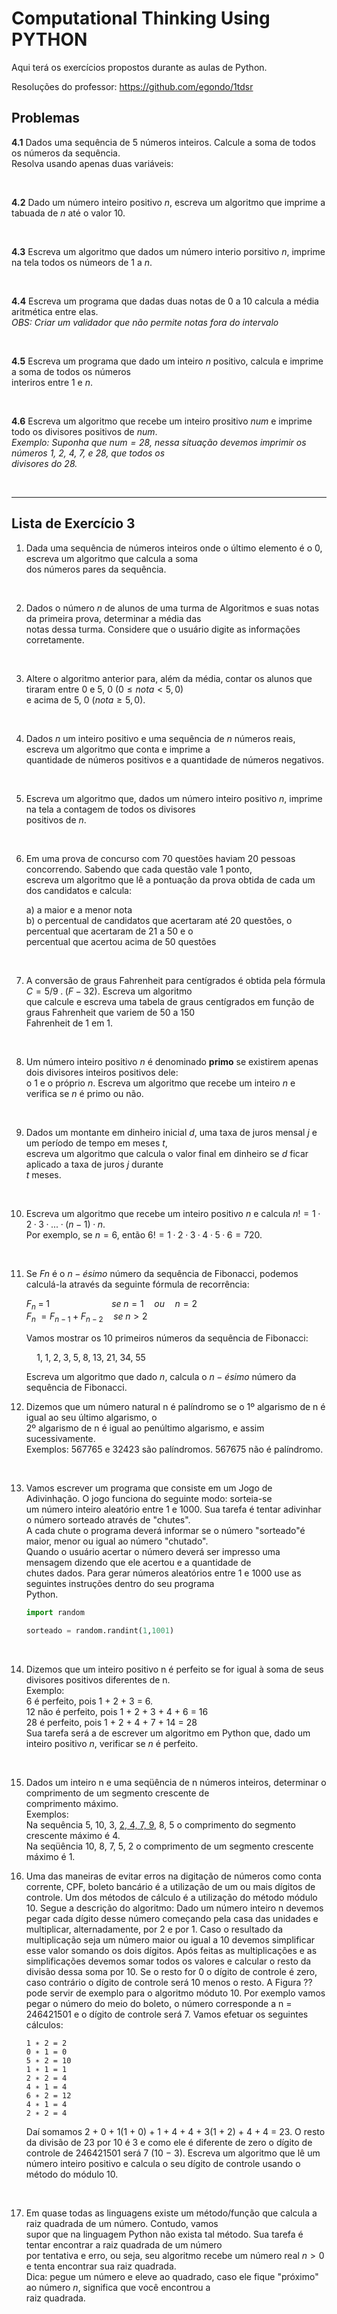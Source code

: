# Computational Thinking Using PYTHON

Aqui terá os exercícios propostos durante as aulas de Python.

Resoluções do professor: https://github.com/egondo/1tdsr

## Problemas

**4.1** Dados uma sequência de 5 números inteiros. Calcule a soma de todos os números da sequência. <br>
    Resolva usando apenas duas variáveis:

<br>

**4.2** Dado um número inteiro positivo *n*, escreva um algoritmo que imprime a tabuada de *n* até o valor 10. <br>

<br>

**4.3** Escreva um algoritmo que dados um número interio porsitivo *n*, imprime na tela todos os númeors de 1 a *n*.

<br>

**4.4** Escreva um programa que dadas duas notas de 0 a 10 calcula a média aritmética entre elas. <br>
    *OBS: Criar um validador que não permite notas fora do intervalo*

<br>

**4.5** Escreva um programa que dado um inteiro *n* positivo, calcula e imprime a soma de todos os números <br>
    interiros entre 1 e *n*.

<br>

**4.6** Escreva um algoritmo que recebe um inteiro prositivo *num* e imprime todo os divisores positivos de *num*. <br>
    *Exemplo: Suponha que $num = 28$, nessa situação devemos imprimir os números 1, 2, 4, 7, e 28, que todos os* <br>
    *divisores do 28.*

<br>

---

## Lista de Exercício 3

1.  Dada uma sequência de números inteiros onde o último elemento é o $0$, escreva um algoritmo que calcula a soma <br>
    dos números pares da sequência.

<br>

2.  Dados o número $n$ de alunos de uma turma de Algoritmos e suas notas da primeira prova, determinar a média das <br>
    notas dessa turma. Considere que o usuário digite as informações corretamente.

<br>

3.  Altere o algoritmo anterior para, além da média, contar os alunos que tiraram entre 0 e 5, 0 $(0 ≤ nota < 5, 0)$ <br>
    e acima de 5, 0 $(nota ≥ 5, 0)$.

<br>

4.  Dados $n$ um inteiro positivo e uma sequência de $n$ números reais, escreva um algoritmo que conta e imprime a <br>
    quantidade de números positivos e a quantidade de números negativos.

<br>

5.  Escreva um algoritmo que, dados um número inteiro positivo $n$, imprime na tela a contagem de todos os divisores <br>
    positivos de $n$.

<br>

6.  Em uma prova de concurso com 70 questões haviam 20 pessoas concorrendo. Sabendo que cada questão vale 1 ponto, <br>
    escreva um algoritmo que lê a pontuação da prova obtida de cada um dos candidatos e calcula: <br>
    
    a)  a maior e a menor nota <br>
    b)  o percentual de candidatos que acertaram até 20 questões, o percentual que acertaram de 21 a 50 e o <br>
        percentual que acertou acima de 50 questões

<br>

7.  A conversão de graus Fahrenheit para centígrados é obtida pela fórmula $C = 5/9 \; .\;(F − 32)$. Escreva um algoritmo <br>
    que calcule e escreva uma tabela de graus centígrados em função de graus Fahrenheit que variem de 50 a 150 <br>
    Fahrenheit de 1 em 1.

<br>

8.  Um número inteiro positivo $n$ é denominado **primo** se existirem apenas dois divisores inteiros positivos dele: <br>
    o 1 e o próprio $n$. Escreva um algoritmo que recebe um inteiro $n$ e verifica se $n$ é primo ou não.

<br>

9.  Dados um montante em dinheiro inicial $d$, uma taxa de juros mensal $j$ e um período de tempo em meses $t$, <br>
    escreva um algoritmo que calcula o valor final em dinheiro se $d$ ficar aplicado a taxa de juros $j$ durante <br>
    $t$ meses.

<br>

10. Escreva um algoritmo que recebe um inteiro positivo $n$ e calcula $n! = 1\; ·\;2 \;· \; 3 \; · \; ... \; · \;(n − 1)\;·\; n$. <br>
    Por exemplo, se $n = 6$, então $6! = 1\; ·\; 2\; ·\; 3\; ·\; 4\; ·\; 5\; ·\; 6 = 720$.

<br>

11. Se $Fn$ é o $n-ésimo$ número da sequência de Fibonacci, podemos calculá-la através da seguinte fórmula de recorrência:

    $F_n\; =\; 1\quad\quad\quad\quad\quad\quad se\; n = 1\quad ou\quad n = 2$ <br>
    $F_n\; = F_{n-1}\; +\; F_{n-2}\quad se\; n > 2$

    Vamos mostrar os 10 primeiros números da sequência de Fibonacci:

    $\quad1,\; 1,\; 2,\; 3,\; 5,\; 8,\; 13,\; 21,\; 34,\; 55$

    Escreva um algoritmo que dado $n$, calcula o $n-ésimo$ número da sequência de Fibonacci.

12. Dizemos que um número natural n é palíndromo se o 1º algarismo de n é igual ao seu último algarismo, o <br> 
    2º algarismo de n é igual ao penúltimo algarismo, e assim sucessivamente. <br>
    Exemplos: 567765 e 32423 são palíndromos. 567675 não é palíndromo.

<br>

13. Vamos escrever um programa que consiste em um Jogo de Adivinhação. O jogo funciona do seguinte modo: sorteia-se <br>
    um número inteiro aleatório entre 1 e 1000. Sua tarefa é tentar adivinhar o número sorteado através de "chutes".<br>
    A cada chute o programa deverá informar se o número "sorteado"é maior, menor ou igual ao número "chutado". <br>
    Quando o usuário acertar o número deverá ser impresso uma mensagem dizendo que ele acertou e a quantidade de <br>
    chutes dados. Para gerar números aleatórios entre 1 e 1000 use as seguintes instruções dentro do seu programa <br>
    Python. 
    
    ```python
    import random

    sorteado = random.randint(1,1001)
    ```

<br>

14. Dizemos que um inteiro positivo n é perfeito se for igual à soma de seus divisores positivos diferentes de n. <br>
    Exemplo: <br>
    6 é perfeito, pois 1 + 2 + 3 = 6.<br>
    12 não é perfeito, pois 1 + 2 + 3 + 4 + 6 = 16<br>
    28 é perfeito, pois 1 + 2 + 4 + 7 + 14 = 28<br>
    Sua tarefa será a de escrever um algoritmo em Python que, dado um inteiro positivo $n$, verificar se $n$ é perfeito.

<br>

15. Dados um inteiro n e uma seqüência de n números inteiros, determinar o comprimento de um segmento crescente de <br>
    comprimento máximo. <br>
    Exemplos: <br>
    Na sequência 5, 10, 3, <u>2, 4, 7, 9</u>, 8, 5 o comprimento do segmento crescente máximo é 4. <br>
    Na seqüência 10, 8, 7, 5, 2 o comprimento de um segmento crescente máximo é 1.

16. Uma das maneiras de evitar erros na digitação de números como conta corrente, CPF, boleto
    bancário é a utilização de um ou mais dígitos de controle. Um dos métodos de cálculo é
    a utilização do método módulo 10. Segue a descrição do algoritmo: Dado um número
    inteiro n devemos pegar cada dígito desse número começando pela casa das unidades e
    multiplicar, alternadamente, por 2 e por 1. Caso o resultado da multiplicação seja um
    número maior ou igual a 10 devemos simplificar esse valor somando os dois dígitos. Após
    feitas as multiplicações e as simplificações devemos somar todos os valores e calcular o resto
    da divisão dessa soma por 10. Se o resto for 0 o dígito de controle é zero, caso contrário o
    dígito de controle será 10 menos o resto.
    A Figura ?? pode servir de exemplo para o algoritmo móduto 10.
    Por exemplo vamos pegar o número do meio do boleto, o número corresponde a n = 246421501 e o dígito de controle será 7. Vamos efetuar os seguintes cálculos:

        1 ∗ 2 = 2
        0 ∗ 1 = 0
        5 ∗ 2 = 10
        1 ∗ 1 = 1
        2 ∗ 2 = 4
        4 ∗ 1 = 4
        6 ∗ 2 = 12
        4 ∗ 1 = 4
        2 ∗ 2 = 4
        
    Daí somamos 2 + 0 + 1(1 + 0) + 1 + 4 + 4 + 3(1 + 2) + 4 + 4 = 23. O resto da divisão de 23
    por 10 é 3 e como ele é diferente de zero o dígito de controle de 246421501 será 7 (10 − 3).
    Escreva um algoritmo que lê um número inteiro positivo e calcula o seu dígito de controle
    usando o método do módulo 10.

<br>

17. Em quase todas as linguagens existe um método/função que calcula a raiz quadrada de um número. Contudo, vamos <br>
    supor que na linguagem Python não exista tal método. Sua tarefa é tentar encontrar a raiz quadrada de um número <br>
    por tentativa e erro, ou seja, seu algoritmo recebe um número real $n > 0$ e tenta encontrar sua raiz quadrada. <br>
    Dica: pegue um número e eleve ao quadrado, caso ele fique "próximo" ao número $n$, significa que você encontrou a <br>
    raiz quadrada.

